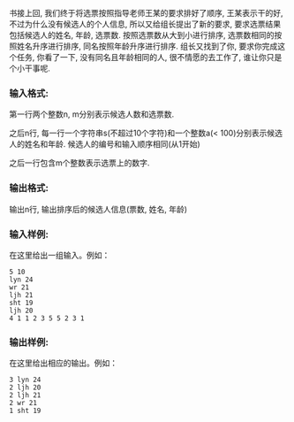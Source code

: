书接上回, 我们终于将选票按照指导老师王某的要求排好了顺序, 王某表示干的好, 不过为什么没有候选人的个人信息, 所以又给组长提出了新的要求, 要求选票结果包括候选人的姓名, 年龄, 选票数.
按照选票数从大到小进行排序, 选票数相同的按照姓名升序进行排序, 同名按照年龄升序进行排序.
组长又找到了你, 要求你完成这个任务, 你看了一下, 没有同名且年龄相同的人, 很不情愿的去工作了, 谁让你只是个小干事呢.

### 输入格式:

第一行两个整数n, m分别表示候选人数和选票数.

之后n行, 每一行一个字符串s(不超过10个字符)和一个整数a(< 100)分别表示候选人的姓名和年龄. 候选人的编号和输入顺序相同(从1开始)

之后一行包含m个整数表示选票上的数字.

### 输出格式:

输出n行, 输出排序后的候选人信息(票数, 姓名, 年龄)

### 输入样例:

在这里给出一组输入。例如：

```in
5 10
lyn 24
wr 21
ljh 21
sht 19
ljh 20
4 1 1 2 3 5 5 2 3 1
```

### 输出样例:

在这里给出相应的输出。例如：

```out
3 lyn 24
2 ljh 20
2 ljh 21
2 wr 21
1 sht 19
```
